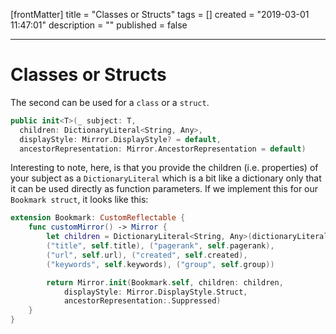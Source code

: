 [frontMatter]
title = "Classes or Structs"
tags = []
created = "2019-03-01 11:47:01"
description = ""
published = false

---

# Classes or Structs

The second can be used for a `class` or a `struct`.

``` Swift
public init<T>(_ subject: T, 
  children: DictionaryLiteral<String, Any>, 
  displayStyle: Mirror.DisplayStyle? = default, 
  ancestorRepresentation: Mirror.AncestorRepresentation = default)
```

Interesting to note, here, is that you provide the children (i.e.
properties) of your subject as a `DictionaryLiteral` which is a bit like
a dictionary only that it can be used directly as function parameters.
If we implement this for our `Bookmark struct`, it looks like this:

``` Swift
extension Bookmark: CustomReflectable {
    func customMirror() -> Mirror {
        let children = DictionaryLiteral<String, Any>(dictionaryLiteral: 
        ("title", self.title), ("pagerank", self.pagerank), 
        ("url", self.url), ("created", self.created), 
        ("keywords", self.keywords), ("group", self.group))

        return Mirror.init(Bookmark.self, children: children, 
            displayStyle: Mirror.DisplayStyle.Struct, 
            ancestorRepresentation:.Suppressed)
    }
}
```
